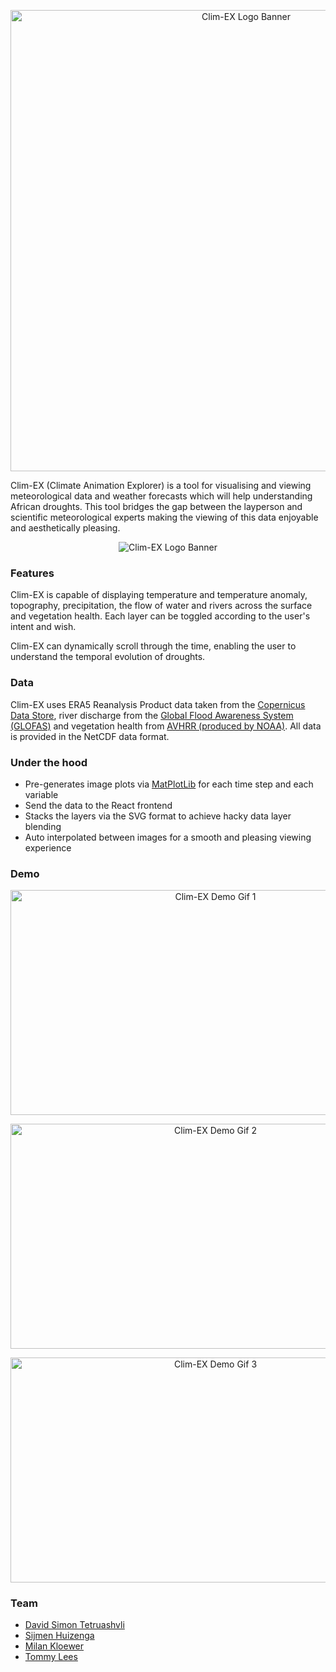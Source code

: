 <p align="center">
  <img src="https://cdn.jsdelivr.net/gh/davzzar/clim-AX/turnoff/public/images/logos/readme-banner.png" alt="Clim-EX Logo Banner" width="738">
</p>

Clim-EX (Climate Animation Explorer) is a tool for visualising and viewing meteorological data and weather forecasts which will help understanding African droughts. This tool bridges the gap between the layperson and scientific meteorological experts making the viewing of this data enjoyable and aesthetically pleasing.

<p align="center">
  <img src="https://cdn.jsdelivr.net/gh/davzzar/clim-AX/screenshots/clim-ex-thumb.png" alt="Clim-EX Logo Banner">
</p>

[//]: <https://davzzar.github.io/clim-AX/>

### Features

Clim-EX is capable of displaying temperature and temperature anomaly, topography, precipitation, the flow of water and rivers across the surface and vegetation health. Each layer can be toggled according to the user's intent and wish.

Clim-EX can dynamically scroll through the time, enabling the user to understand the temporal evolution of droughts.

### Data

Clim-EX uses ERA5 Reanalysis Product data taken from the [Copernicus Data Store](https://cds.climate.copernicus.eu/), river discharge from the [Global Flood Awareness System (GLOFAS)](https://cds.climate.copernicus.eu/cdsapp#!/dataset/cems-glofas-historical?tab=overview) and vegetation health from [AVHRR (produced by NOAA)](https://climatedataguide.ucar.edu/climate-data/ndvi-normalized-difference-vegetation-index-noaa-avhrr). All data is provided in the NetCDF data format.

### Under the hood

- Pre-generates image plots via [MatPlotLib](https://matplotlib.org/) for each time step and each variable
- Send the data to the React frontend
- Stacks the layers via the SVG format to achieve hacky data layer blending
- Auto interpolated between images for a smooth and pleasing viewing experience

### Demo

<p align="center">
  <a href="https://thumbs.gfycat.com/LargeNaiveArgali-mobile.mp4"><img src="https://cdn.jsdelivr.net/gh/davzzar/clim-AX/screenshots/clim-ex-1-op.gif" alt="Clim-EX Demo Gif 1" width="640" height="360"></a>
</p>

<p align="center">
  <a href="https://thumbs.gfycat.com/SophisticatedOldfashionedFairyfly-mobile.mp4"><img src="https://cdn.jsdelivr.net/gh/davzzar/clim-AX/screenshots/clim-ex-2-op.gif" alt="Clim-EX Demo Gif 2" width="640" height="360"></a>
</p>

<p align="center">
  <a href="https://thumbs.gfycat.com/ElasticKaleidoscopicBellsnake-mobile.mp4"><img src="https://cdn.jsdelivr.net/gh/davzzar/clim-AX/screenshots/clim-ex-3-op.gif" alt="Clim-EX Demo Gif 3" width="640" height="360"></a>
</p>

### Team

- [David Simon Tetruashvli](https://github.com/davzzar)
- [Sijmen Huizenga](https://github.com/SijmenHuizenga)
- [Milan Kloewer](https://github.com/milankl)
- [Tommy Lees](https://github.com/tommylees112)

